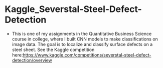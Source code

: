 # Kaggle_Severstal-Steel-Defect-Detection

- This is one of my assignments in the Quantitative Business Science course in college, where I built CNN models to make classifications on image data. The goal is to localize and classify surface defects on a steel sheet.
  See the Kaggle competition here:https://www.kaggle.com/competitions/severstal-steel-defect-detection/overview
